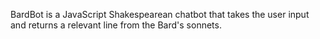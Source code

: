 BardBot is a JavaScript Shakespearean chatbot that takes the user input and returns a relevant line from the Bard's sonnets.
